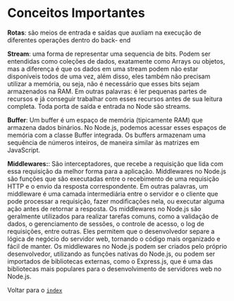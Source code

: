 # Conceitos Importantes

**Rotas**: são meios de entrada e saídas que auxliam na execução de diferentes operações dentro do back- end

**Stream**: uma forma de representar uma sequencia de bits. Podem ser entendidas como coleções de dados, exatamente como Arrays ou objetos, mas a diferença é que os dados em uma stream podem não estar disponíveis todos de uma vez, além disso, eles também não precisam utilizar a memória, ou seja, não é necessário que esses bits sejam armazenados na RAM. Em outras palavras: é ler pequenas partes de recursos e já conseguir trabalhar com esses recursos antes de sua leitura completa. Toda porta de saída e entrada no Node são streams.

**Buffer**: Um buffer é um espaço de memória (tipicamente RAM) que armazena dados binários. No Node.js, podemos acessar esses espaços de memória com a classe Buffer integrada. Os buffers armazenam uma sequência de números inteiros, de maneira similar às matrizes em JavaScript.

**Middlewares:**: São interceptadores, que recebe a requisição que lida com essa requisição da melhor forma para a aplicação. Middlewares no Node.js são funções que são executadas entre o recebimento de uma requisição HTTP e o envio da resposta correspondente. Em outras palavras, um middleware é uma camada intermediária entre o servidor e o cliente que pode processar a requisição, fazer modificações nela, ou executar alguma ação antes de retornar a resposta. Os middlewares no Node.js são geralmente utilizados para realizar tarefas comuns, como a validação de dados, o gerenciamento de sessões, o controle de acesso, o log de requisições, entre outras. Eles permitem que o desenvolvedor separe a lógica de negócio do servidor web, tornando o código mais organizado e fácil de manter. Os middlewares no Node.js podem ser criados pelo próprio desenvolvedor, utilizando as funções nativas do Node.js, ou podem ser importados de bibliotecas externas, como o Express.js, que é uma das bibliotecas mais populares para o desenvolvimento de servidores web no Node.js.

Voltar para o [`index`](./index.md)
